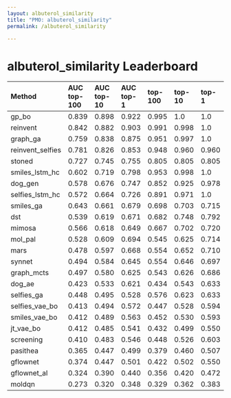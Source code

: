 ```yaml
---
layout: albuterol_similarity
title: "PMO: albuterol_similarity"
permalink: /albuterol_similarity

---
```


# albuterol_similarity Leaderboard




| Method | AUC top-100 | AUC top-10 | AUC top-1 | top-100 | top-10 | top-1 |
| :--- | :------------- | :--- | :--- | :--- | :--- | :--- |
| gp_bo | 0.839 | 0.898 | 0.922 | 0.995 | 1.0 | 1.0 |
| reinvent | 0.842 | 0.882 | 0.903 | 0.991 | 0.998 | 1.0 |
| graph_ga | 0.759 | 0.838 | 0.875 | 0.951 | 0.997 | 1.0 |
| reinvent_selfies | 0.781 | 0.826 | 0.853 | 0.948 | 0.960 | 0.960 |
| stoned | 0.727 | 0.745 | 0.755 | 0.805 | 0.805 | 0.805 |
| smiles_lstm_hc | 0.602 | 0.719 | 0.798 | 0.953 | 0.998 | 1.0 |
| dog_gen | 0.578 | 0.676 | 0.747 | 0.852 | 0.925 | 0.978 |
| selfies_lstm_hc | 0.572 | 0.664 | 0.726 | 0.891 | 0.971 | 1.0 |
| smiles_ga | 0.643 | 0.661 | 0.679 | 0.698 | 0.703 | 0.715 |
| dst | 0.539 | 0.619 | 0.671 | 0.682 | 0.748 | 0.792 |
| mimosa | 0.566 | 0.618 | 0.649 | 0.667 | 0.702 | 0.720 |
| mol_pal | 0.528 | 0.609 | 0.694 | 0.545 | 0.625 | 0.714 |
| mars | 0.478 | 0.597 | 0.668 | 0.554 | 0.652 | 0.710 |
| synnet | 0.494 | 0.584 | 0.645 | 0.554 | 0.646 | 0.697 |
| graph_mcts | 0.497 | 0.580 | 0.625 | 0.543 | 0.626 | 0.686 |
| dog_ae | 0.423 | 0.533 | 0.621 | 0.434 | 0.543 | 0.633 |
| selfies_ga | 0.448 | 0.495 | 0.528 | 0.576 | 0.623 | 0.633 |
| selfies_vae_bo | 0.413 | 0.494 | 0.572 | 0.447 | 0.528 | 0.594 |
| smiles_vae_bo | 0.412 | 0.489 | 0.563 | 0.452 | 0.530 | 0.593 |
| jt_vae_bo | 0.412 | 0.485 | 0.541 | 0.432 | 0.499 | 0.550 |
| screening | 0.410 | 0.483 | 0.546 | 0.448 | 0.526 | 0.603 |
| pasithea | 0.365 | 0.447 | 0.499 | 0.379 | 0.460 | 0.507 |
| gflownet | 0.374 | 0.447 | 0.501 | 0.422 | 0.502 | 0.550 |
| gflownet_al | 0.324 | 0.390 | 0.440 | 0.356 | 0.420 | 0.472 |
| moldqn | 0.273 | 0.320 | 0.348 | 0.329 | 0.362 | 0.383 |


